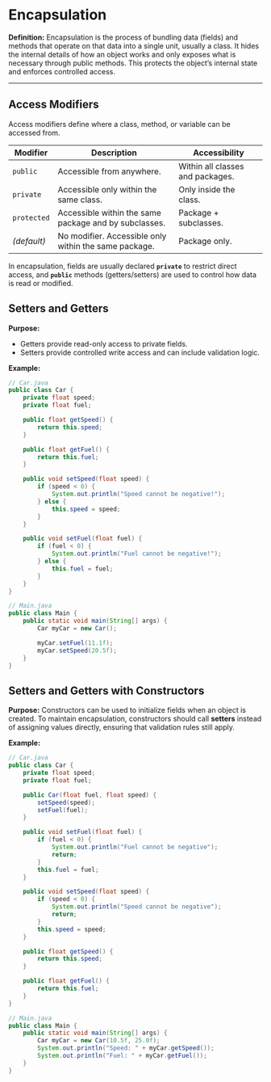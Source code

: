 # Encapsulation

**Definition:**
Encapsulation is the process of bundling data (fields) and methods that operate on that data into a single unit, usually a class. It hides the internal details of how an object works and only exposes what is necessary through public methods. This protects the object’s internal state and enforces controlled access.

---

## Access Modifiers

Access modifiers define where a class, method, or variable can be accessed from.

| Modifier    | Description                                           | Accessibility                    |
| ----------- | ----------------------------------------------------- | -------------------------------- |
| `public`    | Accessible from anywhere.                             | Within all classes and packages. |
| `private`   | Accessible only within the same class.                | Only inside the class.           |
| `protected` | Accessible within the same package and by subclasses. | Package + subclasses.            |
| *(default)* | No modifier. Accessible only within the same package. | Package only.                    |

In encapsulation, fields are usually declared **`private`** to restrict direct access, and **`public`** methods (getters/setters) are used to control how data is read or modified.


## Setters and Getters

**Purpose:**

* Getters provide read-only access to private fields.
* Setters provide controlled write access and can include validation logic.

**Example:**

```java
// Car.java
public class Car {
    private float speed;
    private float fuel;

    public float getSpeed() {
        return this.speed;
    }

    public float getFuel() {
        return this.fuel;
    }

    public void setSpeed(float speed) {
        if (speed < 0) {
            System.out.println("Speed cannot be negative!");
        } else {
            this.speed = speed;
        }
    }

    public void setFuel(float fuel) {
        if (fuel < 0) {
            System.out.println("Fuel cannot be negative!");
        } else {
            this.fuel = fuel;
        }        
    }
}

// Main.java
public class Main {
    public static void main(String[] args) {
        Car myCar = new Car();

        myCar.setFuel(11.1f);
        myCar.setSpeed(20.5f);
    }
}
```


## Setters and Getters with Constructors

**Purpose:**
Constructors can be used to initialize fields when an object is created.
To maintain encapsulation, constructors should call **setters** instead of assigning values directly, ensuring that validation rules still apply.

**Example:**

```java
// Car.java
public class Car {
    private float speed;
    private float fuel;

    public Car(float fuel, float speed) {
        setSpeed(speed);
        setFuel(fuel);
    }

    public void setFuel(float fuel) {
        if (fuel < 0) {
            System.out.println("Fuel cannot be negative");
            return;
        }
        this.fuel = fuel;
    }

    public void setSpeed(float speed) {
        if (speed < 0) {
            System.out.println("Speed cannot be negative");
            return;
        }
        this.speed = speed;
    }

    public float getSpeed() {
        return this.speed;
    }

    public float getFuel() {
        return this.fuel;
    }
}

// Main.java
public class Main {
    public static void main(String[] args) {
        Car myCar = new Car(10.5f, 25.0f);
        System.out.println("Speed: " + myCar.getSpeed());
        System.out.println("Fuel: " + myCar.getFuel());
    }
}
```
